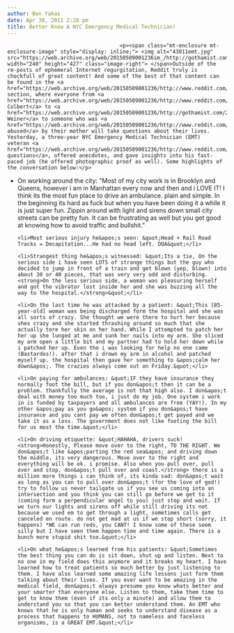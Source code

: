 ```yaml
---
author: Ben Yakas
date: Apr 30, 2011 2:28 pm
title: Better Know A NYC Emergency Medical Technician!
---
```


	
										<p><span class="mt-enclosure mt-enclosure-image" style="display: inline;"> <img alt="43011emt.jpg" src="https://web.archive.org/web/20150509001236im_/http://gothamist.com/attachments/byakas/43011emt.jpg" width="240" height="427" class="image-right"> </span>Outside of the re-posts of ephemeral Internet regurgitation, Reddit truly is chockfull of great content! And some of the best of that content can be found in the <a href="https://web.archive.org/web/20150509001236/http://www.reddit.com/r/IAmA/">AMA/IAmA</a> section, where everyone from <a href="https://web.archive.org/web/20150509001236/http://www.reddit.com/r/IAmA/comments/ee20j/stephen_colbert_has_answered_your_questions/">Stephen Colbert</a> to <a href="https://web.archive.org/web/20150509001236/http://gothamist.com/2011/03/24/anthony_weiner_talks_israel_finance.php">Anthony Weiner</a> to someone who was <a href="https://web.archive.org/web/20150509001236/http://www.reddit.com/r/IAmA/comments/h0jr0/my_mother_sodomized_my_infant_sister_and_then/">horrifically abused</a> by their mother will take questions about their lives. Yesterday, a three-year NYC Emergency Medical Technician (EMT)  veteran <a href="https://web.archive.org/web/20150509001236/http://www.reddit.com/r/IAmA/comments/h05ym/iama_emergency_medical_technician_in_new_york_ama/">took questions</a>, offered anecdotes, and gave insights into his fast-paced job (he offered photographic proof as well). Some highlights of the conversation below:</p>

<ul>
	<li>On working around the city: &quot;Most of my city work is in Brooklyn and Queens, however i am in Manhattan every now and then and i LOVE IT! I think its the most fun place to drive an ambulance. plain and simple. In the beginning its hard as fuck but when you have been doing it a while it is just super fun. Zippin around with light and sirens down small city streets can be pretty fun. It can be frustrating as well but you get good at knowing how to avoid traffic and bullshit.&quot;</li>
	
	<li>Most serious injury he&apos;s seen: &quot;Head + Rail Road Tracks = Decapitation...He had no head left. DOA&quot;</li>
	
	<li>Strangest thing he&apos;s witnessed: &quot;Its a tie, On the serious side i have seen LOTS of strange things but the guy who decided to jump in front of a train and get blown (yep, blown) into about 30 or 40 pieces, that was very very odd and disturbing. <strong>On the less serious side, a woman was pleasuring herself and got the vibrator lost inside her and she was buzzing all the way to the hospital.</strong>&quot;</li>
	
	<li>On the last time he was attacked by a patient: &quot;This [85-year-old] woman was being discharged form the hospital and she was all sorts of crazy. She thought we were there to hurt her because shes crazy and she started thrashing around so much that she actually tore her skin on her hand. While I attempted to patch her her up she lunged at me and sunk her nails into my arm. She sliced my arm open a little bit and my partner had to hold her down while i patched her up. Even tho i was looking for help no one came (Bastardos!). after that i drown my arm in alcohol and patched myself up. the hospital then gave her something to &apos;calm her down&apos;. The crazies always come out on Friday.&quot;</li>
	
	<li>On paying for ambulances: &quot;IF they have insurance they normally foot the bill, but if you don&apos;t then it can be a problem. thankfully the average is not that high also. I don&apos;t deal with money too much too, i just do my job. One system i work in is funded by taxpayers and all ambulances are free (YAY!). In my other &apos;pay as you go&apos; system if you don&apos;t have insurance and you cant pay we often don&apos;t get payed and we take it as a loss. The government does not like footing the bill for us most the time.&quot;</li>
	
	<li>On driving etiquette: &quot;HAHAHA, drivers suck! <strong>Honestly, Please move over to the right, TO THE RIGHT. We don&apos;t like &apos;parting the red sea&apos; and driving down the middle, its very dangerous. Move over to the right and everything will be ok. i promise. Also when you pull over, pull over and stop, don&apos;t pull over and coast.</strong> there is a million more things i can think of, its kinda sad: don&apos;t wait as long as you can to pull over don&apos;t (for the love of god!) try to follow us never tailgate us if you see us coming into an intersection and you think you can still go before we get to it (coming form a perpendicular angel to you) just stop and wait. If we turn our lights and sirens off while still driving its not because we used em to get through a light, sometimes calls get canceled en route. do not get mad at us if we stop short (sorry, it happens) *WE can run reds, you CANT! I know some of these seem silly but I have seen them happen time and time again. There is a bunch more stupid shit too.&quot;</li>
	
	<li>On what he&apos;s learned from his patients: &quot;Sometimes the best thing you can do is sit down, shut up and listen. Next to no one in my field does this anymore and it breaks my heart. I have learned how to treat patients so much better by just listening to them. I have also learned some amazing life lessons just form them talking about their lives. If you ever want to be amazing in the medical field, don&apos;t always presume you know whats better and your smarter than everyone else. Listen to them, take them time to get to know them (even if its only a minute) and allow them to understand you so that you can better understand them. An EMT who knows that he is only human and seeks to understand disease as a process that happens to HUMANS, not to nameless and faceless organisms, is a GREAT EMT.&quot;</li>
</ul>					
										
									
				